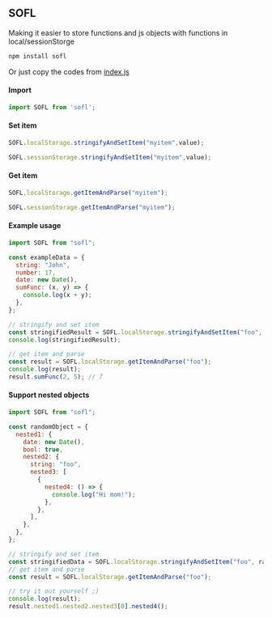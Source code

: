 ## SOFL

Making it easier to store functions and js objects with functions in local/sessionStorge
```bash
npm install sofl
```
Or just copy the codes from [index.js](https://github.com/KhayKhun/sofl/blob/main/index.js)
#### Import
```javascript
import SOFL from 'sofl';
```
#### Set item
```javascript
SOFL.localStorage.stringifyAndSetItem("myitem",value);
```
```javascript
SOFL.sessionStorage.stringifyAndSetItem("myitem",value);
```
#### Get item
```javascript
SOFL.localStorage.getItemAndParse("myitem");
```
```javascript
SOFL.sessionStorage.getItemAndParse("myitem");
```
#### Example usage
```javascript
import SOFL from "sofl";

const exampleData = {
  string: "John",
  number: 17,
  date: new Date(),
  sumFunc: (x, y) => {
    console.log(x + y);
  },
};

// stringify and set item
const stringifiedResult = SOFL.localStorage.stringifyAndSetItem("foo", exampleData);
console.log(stringifiedResult);

// get item and parse
const result = SOFL.localStorage.getItemAndParse("foo");
console.log(result);
result.sumFunc(2, 5); // 7
```
#### Support nested objects
```javascript
import SOFL from "sofl";

const randomObject = {
  nested1: {
    date: new Date(),
    bool: true,
    nested2: {
      string: "foo",
      nested3: [
        {
          nested4: () => {
            console.log("Hi mom!");
          },
        },
      ],
    },
  },
};

// stringify and set item
const stringifiedData = SOFL.localStorage.stringifyAndSetItem("foo", randomObject);
// get item and parse
const result = SOFL.localStorage.getItemAndParse("foo");

// try it out yourself ;)
console.log(result);
result.nested1.nested2.nested3[0].nested4();
```